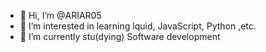 - 👋 Hi, I’m @ARIAR05
- 👀 I’m interested in learning lquid, JavaScript, Python ,etc.
- 🌱 I’m currently stu(dying) Software development
<!---
ARIAR05/ARIAR05 is a ✨ special ✨ repository because its `README.md` (this file) appears on your GitHub profile.
You can click the Preview link to take a look at your changes.
--->
